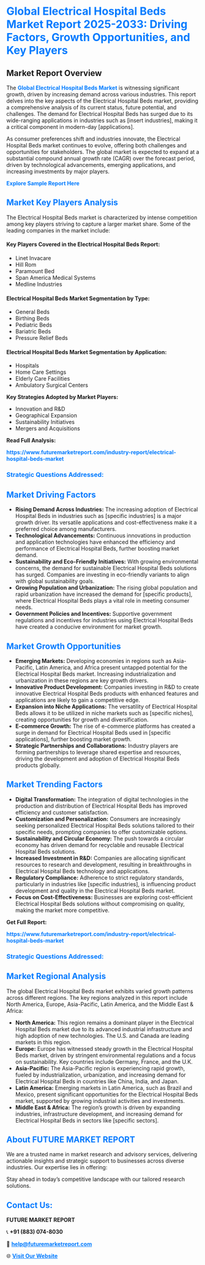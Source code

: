<h1 style="color: #007BFF;">Global Electrical Hospital Beds Market Report 2025-2033: Driving Factors, Growth Opportunities, and Key Players</h1>

<section id="overview">
<h2>Market Report Overview</h2>
<p>The <a href="https://www.futuremarketreport.com/industry-report/electrical-hospital-beds-market" style="color: #007BFF; text-decoration: none;"><strong>Global Electrical Hospital Beds Market</strong></a> is witnessing significant growth, driven by increasing demand across various industries. This report delves into the key aspects of the Electrical Hospital Beds market, providing a comprehensive analysis of its current status, future potential, and challenges. The demand for Electrical Hospital Beds has surged due to its wide-ranging applications in industries such as [insert industries], making it a critical component in modern-day [applications].</p>
<p>As consumer preferences shift and industries innovate, the Electrical Hospital Beds market continues to evolve, offering both challenges and opportunities for stakeholders. The global market is expected to expand at a substantial compound annual growth rate (CAGR) over the forecast period, driven by technological advancements, emerging applications, and increasing investments by major players.</p>
</section>

<section id="overview">
<p><a href="https://www.futuremarketreport.com/request-sample/reportId=64267" style="color: #007BFF; text-decoration: none;"><strong>Explore Sample Report Here</strong></a></p>
</section>

<section id="key-players">
<h2 style="color: #007BFF;">Market Key Players Analysis</h2>
<p>The Electrical Hospital Beds market is characterized by intense competition among key players striving to capture a larger market share. Some of the leading companies in the market include:</p>
<h4>Key Players Covered in the Electrical Hospital Beds Report:</h4>
<ul><li>Linet Invacare</li><li>Hill Rom</li><li>Paramount Bed</li><li>Span America Medical Systems</li><li>Medline Industries</li></ul>
<h4>Electrical Hospital Beds Market Segmentation by Type:</h4>
<ul><li>General Beds</li><li>Birthing Beds</li><li>Pediatric Beds</li><li>Bariatric Beds</li><li>Pressure Relief Beds</li></ul>

<h4>Electrical Hospital Beds Market Segmentation by Application:</h4>
<ul><li>Hospitals</li><li>Home Care Settings</li><li>Elderly Care Facilities</li><li>Ambulatory Surgical Centers</li></ul>
<p><strong>Key Strategies Adopted by Market Players:</strong></p>
<ul>
<li>Innovation and R&D</li>
<li>Geographical Expansion</li>
<li>Sustainability Initiatives</li>
<li>Mergers and Acquisitions</li>
</ul>
</section>

<section>
<p><strong>Read Full Analysis: </strong></p><a href="https://www.futuremarketreport.com/industry-report/electrical-hospital-beds-market" style="color: #007BFF; text-decoration: none;"><strong>https://www.futuremarketreport.com/industry-report/electrical-hospital-beds-market</strong></a>
<h3 style="color: #007BFF;">Strategic Questions Addressed:</h3>
</section>

<section id="driving-factors">
<h2 style="color: #007BFF;">Market Driving Factors</h2>
<ul>
<li><strong>Rising Demand Across Industries:</strong> The increasing adoption of Electrical Hospital Beds in industries such as [specific industries] is a major growth driver. Its versatile applications and cost-effectiveness make it a preferred choice among manufacturers.</li>
<li><strong>Technological Advancements:</strong> Continuous innovations in production and application technologies have enhanced the efficiency and performance of Electrical Hospital Beds, further boosting market demand.</li>
<li><strong>Sustainability and Eco-Friendly Initiatives:</strong> With growing environmental concerns, the demand for sustainable Electrical Hospital Beds solutions has surged. Companies are investing in eco-friendly variants to align with global sustainability goals.</li>
<li><strong>Growing Population and Urbanization:</strong> The rising global population and rapid urbanization have increased the demand for [specific products], where Electrical Hospital Beds plays a vital role in meeting consumer needs.</li>
<li><strong>Government Policies and Incentives:</strong> Supportive government regulations and incentives for industries using Electrical Hospital Beds have created a conducive environment for market growth.</li>
</ul>
</section>

<section id="growth-opportunities">
<h2 style="color: #007BFF;">Market Growth Opportunities</h2>
<ul>
<li><strong>Emerging Markets:</strong> Developing economies in regions such as Asia-Pacific, Latin America, and Africa present untapped potential for the Electrical Hospital Beds market. Increasing industrialization and urbanization in these regions are key growth drivers.</li>
<li><strong>Innovative Product Development:</strong> Companies investing in R&D to create innovative Electrical Hospital Beds products with enhanced features and applications are likely to gain a competitive edge.</li>
<li><strong>Expansion into Niche Applications:</strong> The versatility of Electrical Hospital Beds allows it to be utilized in niche markets such as [specific niches], creating opportunities for growth and diversification.</li>
<li><strong>E-commerce Growth:</strong> The rise of e-commerce platforms has created a surge in demand for Electrical Hospital Beds used in [specific applications], further boosting market growth.</li>
<li><strong>Strategic Partnerships and Collaborations:</strong> Industry players are forming partnerships to leverage shared expertise and resources, driving the development and adoption of Electrical Hospital Beds products globally.</li>
</ul>
</section>

<section id="trending-factors">
<h2 style="color: #007BFF;">Market Trending Factors</h2>
<ul>
<li><strong>Digital Transformation:</strong> The integration of digital technologies in the production and distribution of Electrical Hospital Beds has improved efficiency and customer satisfaction.</li>
<li><strong>Customization and Personalization:</strong> Consumers are increasingly seeking personalized Electrical Hospital Beds solutions tailored to their specific needs, prompting companies to offer customizable options.</li>
<li><strong>Sustainability and Circular Economy:</strong> The push towards a circular economy has driven demand for recyclable and reusable Electrical Hospital Beds solutions.</li>
<li><strong>Increased Investment in R&D:</strong> Companies are allocating significant resources to research and development, resulting in breakthroughs in Electrical Hospital Beds technology and applications.</li>
<li><strong>Regulatory Compliance:</strong> Adherence to strict regulatory standards, particularly in industries like [specific industries], is influencing product development and quality in the Electrical Hospital Beds market.</li>
<li><strong>Focus on Cost-Effectiveness:</strong> Businesses are exploring cost-efficient Electrical Hospital Beds solutions without compromising on quality, making the market more competitive.</li>
</ul>
</section>

<section>
<p><strong>Get Full Report: </strong></p><a href="https://www.futuremarketreport.com/industry-report/electrical-hospital-beds-market" style="color: #007BFF; text-decoration: none;"><strong>https://www.futuremarketreport.com/industry-report/electrical-hospital-beds-market</strong></a>
<h3 style="color: #007BFF;">Strategic Questions Addressed:</h3>
</section>


<section id="regional-analysis">
<h2 style="color: #007BFF;">Market Regional Analysis</h2>
<p>The global Electrical Hospital Beds market exhibits varied growth patterns across different regions. The key regions analyzed in this report include North America, Europe, Asia-Pacific, Latin America, and the Middle East & Africa:</p>
<ul>
<li><strong>North America:</strong> This region remains a dominant player in the Electrical Hospital Beds market due to its advanced industrial infrastructure and high adoption of new technologies. The U.S. and Canada are leading markets in this region.</li>
<li><strong>Europe:</strong> Europe has witnessed steady growth in the Electrical Hospital Beds market, driven by stringent environmental regulations and a focus on sustainability. Key countries include Germany, France, and the U.K.</li>
<li><strong>Asia-Pacific:</strong> The Asia-Pacific region is experiencing rapid growth, fueled by industrialization, urbanization, and increasing demand for Electrical Hospital Beds in countries like China, India, and Japan.</li>
<li><strong>Latin America:</strong> Emerging markets in Latin America, such as Brazil and Mexico, present significant opportunities for the Electrical Hospital Beds market, supported by growing industrial activities and investments.</li>
<li><strong>Middle East & Africa:</strong> The region’s growth is driven by expanding industries, infrastructure development, and increasing demand for Electrical Hospital Beds in sectors like [specific sectors].</li>
</ul>
</section>

<footer>
<h2 style="color: #007BFF;">About FUTURE MARKET REPORT</h2>
<p>We are a trusted name in market research and advisory services, delivering actionable insights and strategic support to businesses across diverse industries. Our expertise lies in offering:</p>

<p>Stay ahead in today’s competitive landscape with our tailored research solutions.</p>

<h2 style="color: #007BFF;">Contact Us:</h2>
<p><strong>FUTURE MARKET REPORT</strong></p>
<p>📞 <strong>+91 (883) 074-8030</strong></p>
<p>📧 <strong><a href="mailto:help@futuremarketreport.com" style="color: #007BFF;">help@futuremarketreport.com</a></strong></p>
<p>🌐 <strong><a href="https://www.futuremarketreport.com/" style="color: #007BFF;">Visit Our Website</a></strong></p>
</footer>